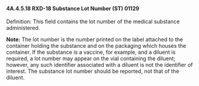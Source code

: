 #### 4A.4.5.18 RXD-18 Substance Lot Number (ST) 01129

Definition: This field contains the lot number of the medical substance administered.

**Note:** The lot number is the number printed on the label attached to the container holding the substance and on the packaging which houses the container. If the substance is a vaccine, for example, and a diluent is required, a lot number may appear on the vial containing the diluent; however, any such identifier associated with a diluent is not the identifier of interest. The substance lot number should be reported, not that of the diluent.
